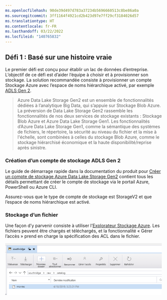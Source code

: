 ```yaml
---
ms.openlocfilehash: 90de39d497d783a37234b5696660513c8be86a0a
ms.sourcegitcommit: 3ff1164f4921cd2b423d97e7ff29cf3184026d57
ms.translationtype: HT
ms.contentlocale: fr-FR
ms.lasthandoff: 03/22/2022
ms.locfileid: "140765832"
---
```

## <a name="challenge-1-based-on-a-true-story"></a>Défi 1 : Basé sur une histoire vraie

Le premier défi est conçu pour établir un lac de données d’entreprise.
L’objectif de ce défi est d’aider l’équipe à choisir et à provisionner son stockage.
La solution recommandée consiste à provisionner un compte Stockage Azure avec l’espace de noms hiérarchique activé, par exemple [ADLS Gen 2](https://docs.microsoft.com/fr-fr/azure/storage/blobs/data-lake-storage-introduction).

> Azure Data Lake Storage Gen2 est un ensemble de fonctionnalités dédiées à l’analytique Big Data, qui s’appuie sur Stockage Blob Azure.
La préversion de Data Lake Storage Gen2 rassemble les fonctionnalités de nos deux services de stockage existants : Stockage Blob Azure et Azure Data Lake Storage Gen1.
Les fonctionnalités d’Azure Data Lake Storage Gen1, comme la sémantique des systèmes de fichiers, le répertoire, la sécurité au niveau du fichier et la mise à l'échelle, sont combinées à celles du stockage Blob Azure, comme le stockage hiérarchisé économique et la haute disponibilité/reprise après sinistre.

### <a name="creating-an-adls-gen-2-storage-account"></a>Création d’un compte de stockage ADLS Gen 2

Le guide de démarrage rapide dans la documentation du produit pour [Créer un compte de stockage Azure Data Lake Storage Gen2](https://docs.microsoft.com/fr-fr/azure/storage/blobs/data-lake-storage-quickstart-create-account) contient tous les détails permettant de créer le compte de stockage via le portail Azure, PowerShell ou Azure CLI.

Assurez-vous que le type de compte de stockage est StorageV2 et que l’espace de noms hiérarchique est activé.

### <a name="storing-any-file"></a>Stockage d’un fichier

Une façon d’y parvenir consiste à utiliser l’[Explorateur Stockage Azure](https://azure.microsoft.com/fr-fr/features/storage-explorer/).
Les fichiers peuvent être chargés et téléchargés, et la fonctionnalité « Gérer l’accès » prend en charge la spécification des ACL dans le fichier.

![Explorateur Stockage Azure - Movies](./images/storage-explorer-southridge-raw-movies.png)
